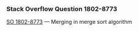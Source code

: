 ### Stack Overflow Question 1802-8773

[SO 1802-8773](https://stackoverflow.com/q/18028773) &mdash;
Merging in merge sort algorithm
